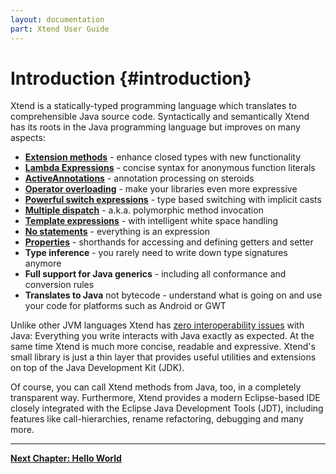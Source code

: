 ```yaml
---
layout: documentation
part: Xtend User Guide
---
```


# Introduction {#introduction}

Xtend is a statically-typed programming language which translates to comprehensible Java source code. Syntactically and semantically Xtend has its roots in the Java programming language but improves on many aspects: 

*   **[Extension methods](04_xtend_classes_members.html#extension-methods)** - enhance closed types with new functionality
*   **[Lambda Expressions](05_xtend_expressions.html#lambdas)** - concise syntax for anonymous function literals
*   **[ActiveAnnotations](06_activeannotations.html)** - annotation processing on steroids
*   **[Operator overloading](05_xtend_expressions.html#operators)** - make your libraries even more expressive
*   **[Powerful switch expressions](05_xtend_expressions.html#switch-expression)** - type based switching with implicit casts
*   **[Multiple dispatch](04_xtend_classes_members.html#polymorphic-dispatch)** - a.k.a. polymorphic method invocation
*   **[Template expressions](05_xtend_expressions.html#templates)** - with intelligent white space handling
*   **[No statements](05_xtend_expressions.html)** - everything is an expression
*   **[Properties](05_xtend_expressions.html#property-access)** - shorthands for accessing and defining getters and setter
*   **Type inference** - you rarely need to write down type signatures anymore
*   **Full support for Java generics** - including all conformance and conversion rules
*   **Translates to Java** not bytecode - understand what is going on and use your code for platforms such as Android or GWT

Unlike other JVM languages Xtend has [zero interoperability issues](03_types.html) with Java: Everything you write interacts with Java exactly as expected. At the same time Xtend is much more concise, readable and expressive. Xtend's small library is just a thin layer that provides useful utilities and extensions on top of the Java Development Kit (JDK). 

Of course, you can call Xtend methods from Java, too, in a completely transparent way. Furthermore, Xtend provides a modern Eclipse-based IDE closely integrated with the Eclipse Java Development Tools (JDT), including features like call-hierarchies, rename refactoring, debugging and many more.

---

**[Next Chapter: Hello World](01_gettingstarted.html)**